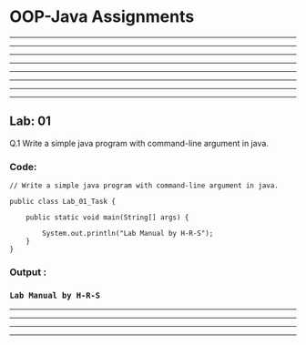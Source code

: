 
# OOP-Java Assignments
___
___
___
___
___
___
___
___
## Lab: 01
Q.1 Write a simple java program with command-line argument in java.
### Code:

```
// Write a simple java program with command-line argument in java.

public class Lab_01_Task {
	
	public static void main(String[] args) {
		
		System.out.println("Lab Manual by H-R-S");
	}
}

```
### Output :
### ``` Lab Manual by H-R-S ```
___
___
___
___


